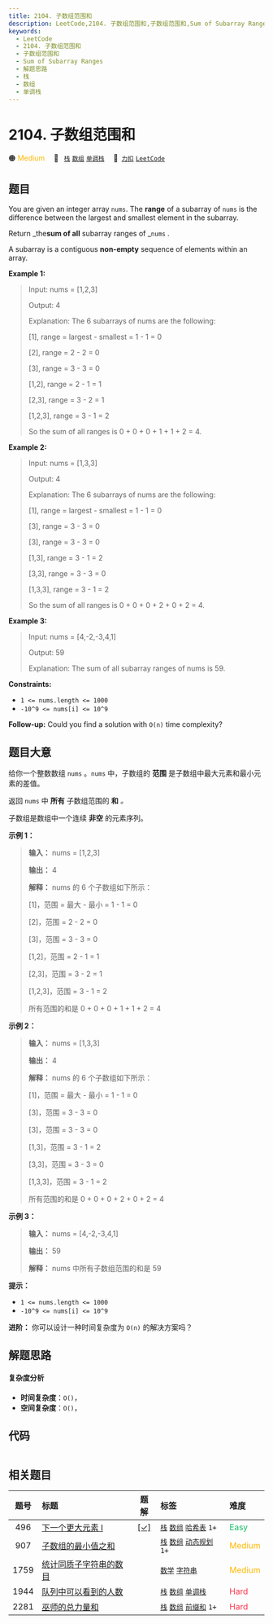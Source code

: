 ```yaml
---
title: 2104. 子数组范围和
description: LeetCode,2104. 子数组范围和,子数组范围和,Sum of Subarray Ranges,解题思路,栈,数组,单调栈
keywords:
  - LeetCode
  - 2104. 子数组范围和
  - 子数组范围和
  - Sum of Subarray Ranges
  - 解题思路
  - 栈
  - 数组
  - 单调栈
---
```


# 2104. 子数组范围和

🟠 <font color=#ffb800>Medium</font>&emsp; 🔖&ensp; [`栈`](/tag/stack.md) [`数组`](/tag/array.md) [`单调栈`](/tag/monotonic-stack.md)&emsp; 🔗&ensp;[`力扣`](https://leetcode.cn/problems/sum-of-subarray-ranges) [`LeetCode`](https://leetcode.com/problems/sum-of-subarray-ranges)

## 题目

You are given an integer array `nums`. The **range** of a subarray of `nums`
is the difference between the largest and smallest element in the subarray.

Return _the**sum of all** subarray ranges of _`nums` _._

A subarray is a contiguous **non-empty** sequence of elements within an array.



**Example 1:**

> Input: nums = [1,2,3]
> 
> Output: 4
> 
> Explanation: The 6 subarrays of nums are the following:
> 
> [1], range = largest - smallest = 1 - 1 = 0 
> 
> [2], range = 2 - 2 = 0
> 
> [3], range = 3 - 3 = 0
> 
> [1,2], range = 2 - 1 = 1
> 
> [2,3], range = 3 - 2 = 1
> 
> [1,2,3], range = 3 - 1 = 2
> 
> So the sum of all ranges is 0 + 0 + 0 + 1 + 1 + 2 = 4.

**Example 2:**

> Input: nums = [1,3,3]
> 
> Output: 4
> 
> Explanation: The 6 subarrays of nums are the following:
> 
> [1], range = largest - smallest = 1 - 1 = 0
> 
> [3], range = 3 - 3 = 0
> 
> [3], range = 3 - 3 = 0
> 
> [1,3], range = 3 - 1 = 2
> 
> [3,3], range = 3 - 3 = 0
> 
> [1,3,3], range = 3 - 1 = 2
> 
> So the sum of all ranges is 0 + 0 + 0 + 2 + 0 + 2 = 4.

**Example 3:**

> Input: nums = [4,-2,-3,4,1]
> 
> Output: 59
> 
> Explanation: The sum of all subarray ranges of nums is 59.

**Constraints:**

  * `1 <= nums.length <= 1000`
  * `-10^9 <= nums[i] <= 10^9`



**Follow-up:** Could you find a solution with `O(n)` time complexity?


## 题目大意

给你一个整数数组 `nums` 。`nums` 中，子数组的 **范围** 是子数组中最大元素和最小元素的差值。

返回 `nums` 中 **所有** 子数组范围的 **和** _。_

子数组是数组中一个连续 **非空** 的元素序列。



**示例 1：**

> 
> 
> 
> 
> 
> **输入：** nums = [1,2,3]
> 
> **输出：** 4
> 
> **解释：** nums 的 6 个子数组如下所示：
> 
> [1]，范围 = 最大 - 最小 = 1 - 1 = 0 
> 
> [2]，范围 = 2 - 2 = 0
> 
> [3]，范围 = 3 - 3 = 0
> 
> [1,2]，范围 = 2 - 1 = 1
> 
> [2,3]，范围 = 3 - 2 = 1
> 
> [1,2,3]，范围 = 3 - 1 = 2
> 
> 所有范围的和是 0 + 0 + 0 + 1 + 1 + 2 = 4

**示例 2：**

> 
> 
> 
> 
> 
> **输入：** nums = [1,3,3]
> 
> **输出：** 4
> 
> **解释：** nums 的 6 个子数组如下所示：
> 
> [1]，范围 = 最大 - 最小 = 1 - 1 = 0
> 
> [3]，范围 = 3 - 3 = 0
> 
> [3]，范围 = 3 - 3 = 0
> 
> [1,3]，范围 = 3 - 1 = 2
> 
> [3,3]，范围 = 3 - 3 = 0
> 
> [1,3,3]，范围 = 3 - 1 = 2
> 
> 所有范围的和是 0 + 0 + 0 + 2 + 0 + 2 = 4
> 
> 

**示例 3：**

> 
> 
> 
> 
> 
> **输入：** nums = [4,-2,-3,4,1]
> 
> **输出：** 59
> 
> **解释：** nums 中所有子数组范围的和是 59
> 
> 



**提示：**

  * `1 <= nums.length <= 1000`
  * `-10^9 <= nums[i] <= 10^9`



**进阶：** 你可以设计一种时间复杂度为 `O(n)` 的解决方案吗？


## 解题思路

#### 复杂度分析

- **时间复杂度**：`O()`，
- **空间复杂度**：`O()`，

## 代码

```javascript

```

## 相关题目

<!-- prettier-ignore -->
| 题号 | 标题 | 题解 | 标签 | 难度 |
| :------: | :------ | :------: | :------ | :------ |
| 496 | [下一个更大元素 I](https://leetcode.com/problems/next-greater-element-i) | [[✓]](/problem/0496.md) |  [`栈`](/tag/stack.md) [`数组`](/tag/array.md) [`哈希表`](/tag/hash-table.md) `1+` | <font color=#15bd66>Easy</font> |
| 907 | [子数组的最小值之和](https://leetcode.com/problems/sum-of-subarray-minimums) |  |  [`栈`](/tag/stack.md) [`数组`](/tag/array.md) [`动态规划`](/tag/dynamic-programming.md) `1+` | <font color=#ffb800>Medium</font> |
| 1759 | [统计同质子字符串的数目](https://leetcode.com/problems/count-number-of-homogenous-substrings) |  |  [`数学`](/tag/math.md) [`字符串`](/tag/string.md) | <font color=#ffb800>Medium</font> |
| 1944 | [队列中可以看到的人数](https://leetcode.com/problems/number-of-visible-people-in-a-queue) |  |  [`栈`](/tag/stack.md) [`数组`](/tag/array.md) [`单调栈`](/tag/monotonic-stack.md) | <font color=#ff334b>Hard</font> |
| 2281 | [巫师的总力量和](https://leetcode.com/problems/sum-of-total-strength-of-wizards) |  |  [`栈`](/tag/stack.md) [`数组`](/tag/array.md) [`前缀和`](/tag/prefix-sum.md) `1+` | <font color=#ff334b>Hard</font> |